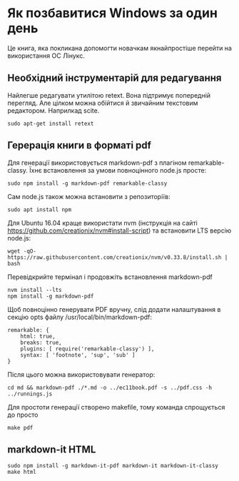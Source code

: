 Як позбавитися Windows за один день
===================================

Це книга, яка покликана допомогти новачкам якнайпростіше перейти на використання ОС Лінукс.

Необхідний інструментарій для редагування
-----------------------------------------

Найлегше редагувати утилітою retext. Вона підтримує попередній перегляд. Але цілком можна обійтися й звичайним текстовим редактором. Наприлкад scite.

    sudo apt-get install retext

Герерація книги в форматі pdf
-----------------------------

Для генерації використовується markdown-pdf з плагіном remarkable-classy. Їхнє встановлення за умови повноцінного node.js просте:

    sudo npm install -g markdown-pdf remarkable-classy

Сам node.js також можна встановити з репозиторіїв:

    sudo apt install npm

Для Ubuntu 16.04 краще використати nvm (інструкція на сайті https://github.com/creationix/nvm#install-script) та встановити LTS версію node.js:

    wget -qO- https://raw.githubusercontent.com/creationix/nvm/v0.33.8/install.sh | bash

Перевідкрийте термінал і продовжіть встановлення markdown-pdf

    nvm install --lts
    npm install -g markdown-pdf

Щоб повноцінно генерувати PDF вручну, cлід додати налаштування в секцію opts файлу /usr/local/bin/markdown-pdf:

    remarkable: {
        html: true,
        breaks: true,
        plugins: [ require('remarkable-classy') ],
        syntax: [ 'footnote', 'sup', 'sub' ]
    }


Після цього можна використовувати генератор:

    cd md && markdown-pdf ./*.md -o ../ec11book.pdf -s ../pdf.css -h ../runnings.js

Для простоти генерації створено makefile, тому команда спрощується до просто 

    make pdf

markdown-it HTML
----------------

    sudo npm install -g markdown-it-pdf markdown-it markdown-it-classy
    make html
